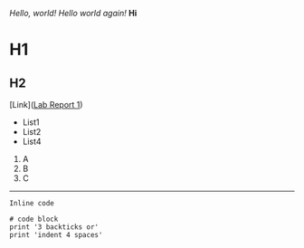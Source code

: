 *Hello, world!*
*Hello world again!*
**Hi**
# H1
## H2

[Link]([Lab Report 1](https://harshil201003.github.io/cse15l-lab-reports/lab-report-1-week-0.html))

* List1
* List2
* List4


1. A
2. B
3. C

---

`Inline code`

```
# code block
print '3 backticks or'
print 'indent 4 spaces'
```

